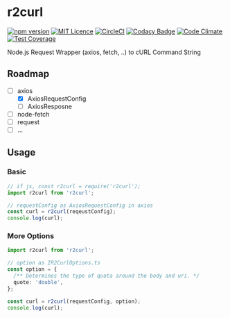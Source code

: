 # r2curl

 [![npm version](https://badge.fury.io/js/r2curl.svg)](https://badge.fury.io/js/r2curl) [![MIT Licence](https://badges.frapsoft.com/os/mit/mit.svg?v=103)](https://opensource.org/licenses/mit-license.php) [![CircleCI](https://circleci.com/gh/uyu423/r2curl.svg?style=svg)](https://circleci.com/gh/uyu423/r2curl)
 [![Codacy Badge](https://api.codacy.com/project/badge/Grade/c6b96d8b0ded4763aaf8b6a8179fb093)](https://app.codacy.com/app/uyu423/r2curl?utm_source=github.com&utm_medium=referral&utm_content=uyu423/r2curl&utm_campaign=Badge_Grade_Dashboard) [![Code Climate](https://codeclimate.com/github/uyu423/r2curl.svg)](https://codeclimate.com/github/uyu423/r2curl) [![Test Coverage](https://api.codeclimate.com/v1/badges/bb19fbd2394b545aefb2/test_coverage)](https://codeclimate.com/github/uyu423/r2curl/test_coverage)



Node.js Request Wrapper (axios, fetch, ..) to cURL Command String

## Roadmap

- [ ] axios
  - [x] AxiosRequestConfig
  - [ ] AxiosResposne
- [ ] node-fetch
- [ ] request
- [ ] ...

## Usage

### Basic

```typescript
// if js, const r2curl = require('r2curl');
import r2curl from 'r2curl';

// requestConfig as AxiosRequestConfig in axios
const curl = r2curl(reqeustConfig);
console.log(curl);
```

### More Options

```typescript
import r2curl from 'r2curl';

// option as IR2CurlOptions.ts
const option = {
  /** Determines the type of quota around the body and uri. */
  quote: 'double',
};

const curl = r2curl(requestConfig, option);
console.log(curl); 
```
